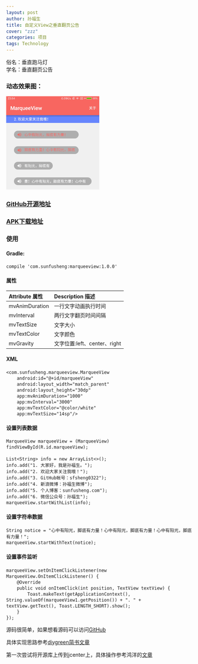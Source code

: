 ```yaml
---
layout: post
author: 孙福生
title: 自定义View之垂直翻页公告
cover: "zzz"
categories: 项目
tags: Technology
---
```


俗名：垂直跑马灯  
学名：垂直翻页公告

### 动态效果图：

<img src="/assets/gifs/MarqueeView_Gif.gif" style="width: 50%;"/>

### [GitHub开源地址](https://github.com/sfsheng0322/MarqueeView)

### [APK下载地址](http://fir.im/MarqueeView)

### 使用

#### Gradle:

    compile 'com.sunfusheng:marqueeview:1.0.0'

#### 属性

| Attribute 属性          | Description 描述 |
|:---                    |:---|
| mvAnimDuration         | 一行文字动画执行时间           |
| mvInterval         | 两行文字翻页时间间隔           |
| mvTextSize         | 文字大小           |
| mvTextColor         | 文字颜色          |
| mvGravity         | 文字位置:left、center、right          |

#### XML

    <com.sunfusheng.marqueeview.MarqueeView
        android:id="@+id/marqueeView"
        android:layout_width="match_parent"
        android:layout_height="30dp"
        app:mvAnimDuration="1000"
        app:mvInterval="3000"
        app:mvTextColor="@color/white"
        app:mvTextSize="14sp"/>

#### 设置列表数据

    MarqueeView marqueeView = (MarqueeView) findViewById(R.id.marqueeView);

    List<String> info = new ArrayList<>();
    info.add("1. 大家好，我是孙福生。");
    info.add("2. 欢迎大家关注我哦！");
    info.add("3. GitHub帐号：sfsheng0322");
    info.add("4. 新浪微博：孙福生微博");
    info.add("5. 个人博客：sunfusheng.com");
    info.add("6. 微信公众号：孙福生");
    marqueeView.startWithList(info);

#### 设置字符串数据

    String notice = "心中有阳光，脚底有力量！心中有阳光，脚底有力量！心中有阳光，脚底有力量！";
    marqueeView.startWithText(notice);

#### 设置事件监听

    marqueeView.setOnItemClickListener(new MarqueeView.OnItemClickListener() {
        @Override
        public void onItemClick(int position, TextView textView) {
            Toast.makeText(getApplicationContext(), String.valueOf(marqueeView1.getPosition()) + ". " + textView.getText(), Toast.LENGTH_SHORT).show();
        }
    });

源码很简单，如果想看源码可以访问[GitHub](https://github.com/sfsheng0322/MarqueeView)

具体实现思路参考[diygreen简书文章](http://www.jianshu.com/p/c5ef2803c823)

第一次尝试将开源库上传到jcenter上，具体操作参考鸿洋的[文章](http://blog.csdn.net/lmj623565791/article/details/51148825#rd)



